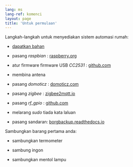 ```yaml
---
lang: ms
lang-ref: komenci
layout: page
title: 'Untuk permulaan'
---
```


Langkah-langkah untuk menyediakan sistem automasi rumah:  

* [dapatkan bahan](_posts/2020-08-31-aparataro.md)

* pasang _raspbian_ : [raspberry.org](https://www.raspberrypi.org/documentation/installation/installing-images/README.md)

* atur firmware firmware USB _CC2531_ : [github.com](https://github.com/jmichault/flash_cc2531)

* membina antena

* pasang _domoticz_ : [domoticz.com](https://www.domoticz.com/wiki/Raspberry_Pi)

* pasang _zigbee_ : [zigbee2mqtt.io](https://www.zigbee2mqtt.io/getting_started/running_zigbee2mqtt.html)

* pasang _rf_gpio_ : [github.com](https://github.com/jmichault/rf_gpio/blob/master/LeguMin.md)

* melarang _sudo_ tiada kata laluan

* pasang sandaran: [borgbackup.readthedocs.io](https://borgbackup.readthedocs.io/en/stable/installation.html)


Sambungkan barang pertama anda:  
* sambungkan termometer

* sambung ingon

* sambungkan mentol lampu



